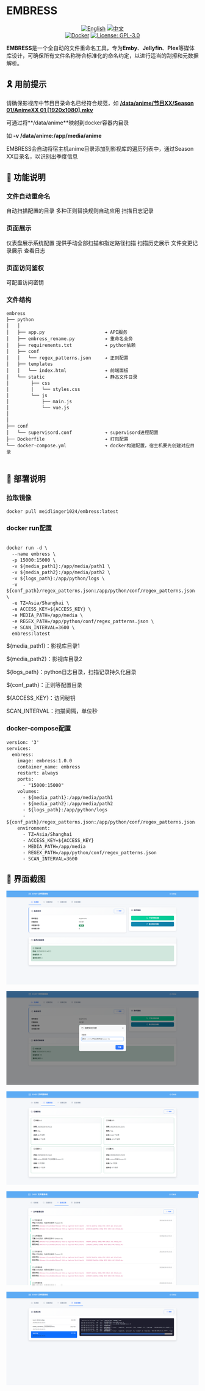 # EMBRESS

<div align="center">

[![English](https://img.shields.io/badge/English-README-blue)](README_EN.md)
[![中文](https://img.shields.io/badge/中文-README-red)](README.md)
<br>
[![Docker](https://img.shields.io/badge/-Docker-2496ED?style=flat-square&logo=docker&logoColor=white)](https://hub.docker.com/r/meidlinger1024/embress)
[![License: GPL-3.0](https://img.shields.io/badge/License-GPL%203.0-4CAF50?style=flat-square)](LICENSE)
</div>


**EMBRESS**是一个全自动的文件重命名工具，专为**Emby**、**Jellyfin**、**Plex**等媒体库设计，可确保所有文件名称符合标准化的命名约定，以进行适当的刮擦和元数据解析。

## 🎗️ 用前提示

请确保影视库中节目目录命名已经符合规范，如 [**/data/anime/节目XX/Season 01/AnimeXX 01 [1920x1080].mkv**](https://emby.media/support/articles/TV-Naming.html)

可通过将**/data/anime**映射到docker容器内目录

如 **-v /data/anime:/app/media/anime**

EMBRESS会自动将宿主机anime目录添加到影视库的遍历列表中，通过Season XX目录名，以识别出季度信息

## 🔰 功能说明


### 文件自动重命名

自动扫描配置的目录
多种正则替换规则自动应用
扫描日志记录

### 页面展示

仪表盘展示系统配置
提供手动全部扫描和指定路径扫描
扫描历史展示
文件变更记录展示
查看日志


### 页面访问鉴权

可配置访问密钥

### 文件结构

```
embress
├── python
│   │ 
│   ├── app.py                      ➔ API服务
│   ├── embress_rename.py           ➔ 重命名业务
│   ├── requirements.txt            ➔ python依赖
│   ├── conf
│   │   └── regex_patterns.json     ➔ 正则配置
│   ├── templates
│   │   └── index.html              ➔ 前端面板
│   └── static                      ➔ 静态文件目录
│        ├── css
│        │   └── styles.css
│        └── js
│            ├── main.js
│            └── vue.js
│     
│     
├── conf
│   └── supervisord.conf            ➔ supervisord进程配置
├── Dockerfile                      ➔ 打包配置
└── docker-compose.yml              ➔ docker构建配置，宿主机要先创建对应目录
  
```

## 🐳 部署说明


### 拉取镜像

```
docker pull meidlinger1024/embress:latest
```
### docker run配置

```

docker run -d \
  --name embress \
  -p 15000:15000 \
  -v ${media_path1}:/app/media/path1 \
  -v ${media_path2}:/app/media/path2 \
  -v ${logs_path}:/app/python/logs \
  -v ${conf_path}/regex_patterns.json:/app/python/conf/regex_patterns.json \
  -e TZ=Asia/Shanghai \
  -e ACCESS_KEY=${ACCESS_KEY} \
  -e MEDIA_PATH=/app/media \
  -e REGEX_PATH=/app/python/conf/regex_patterns.json \
  -e SCAN_INTERVAL=3600 \
  embress:latest
```

${media_path1}：影视库目录1

${media_path2}：影视库目录2

${logs_path}：python日志目录，扫描记录持久化目录

${conf_path}：正则等配置目录

${ACCESS_KEY}：访问秘钥

SCAN_INTERVAL：扫描间隔，单位秒


### docker-compose配置
```
version: '3'
services:
  embress:
    image: embress:1.0.0
    container_name: embress
    restart: always
    ports:
      - "15000:15000"
    volumes:
      - ${media_path1}:/app/media/path1
      - ${media_path2}:/app/media/path2
      - ${logs_path}:/app/python/logs
      - ${conf_path}/regex_patterns.json:/app/python/conf/regex_patterns.json
    environment:
      - TZ=Asia/Shanghai
      - ACCESS_KEY=${ACCESS_KEY}
      - MEDIA_PATH=/app/media
      - REGEX_PATH=/app/python/conf/regex_patterns.json
      - SCAN_INTERVAL=3600
```

## 🧩 界面截图

![1](screenshots/1.png)

![2](screenshots/2.png)

![3](screenshots/3.png)

![4](screenshots/4.png)

![5](screenshots/5.png)


